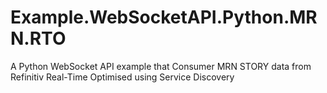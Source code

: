 # Example.WebSocketAPI.Python.MRN.RTO
A Python WebSocket API example that Consumer MRN STORY data from Refinitiv Real-Time Optimised using Service Discovery
